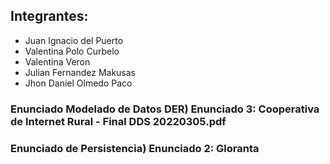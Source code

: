 ## Integrantes:
- Juan Ignacio del Puerto
- Valentina Polo Curbelo
- Valentina Veron
- Julian Fernandez Makusas
- Jhon Daniel Olmedo Paco

### Enunciado Modelado de Datos DER) Enunciado 3: Cooperativa de Internet Rural - Final DDS 20220305.pdf
### Enunciado de Persistencia) Enunciado 2: Gloranta
